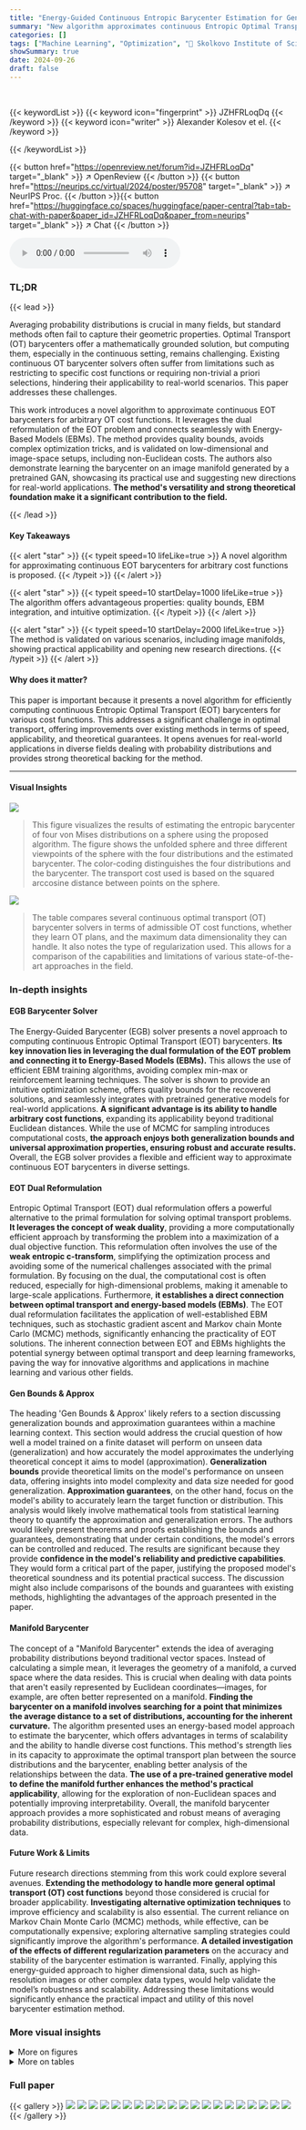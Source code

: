 ```yaml
---
title: "Energy-Guided Continuous Entropic Barycenter Estimation for General Costs"
summary: "New algorithm approximates continuous Entropic Optimal Transport (EOT) barycenters for any cost function, offering quality bounds and seamless EBM integration."
categories: []
tags: ["Machine Learning", "Optimization", "🏢 Skolkovo Institute of Science and Technology",]
showSummary: true
date: 2024-09-26
draft: false
---
```


<br>

{{< keywordList >}}
{{< keyword icon="fingerprint" >}} JZHFRLoqDq {{< /keyword >}}
{{< keyword icon="writer" >}} Alexander Kolesov et el. {{< /keyword >}}
 
{{< /keywordList >}}

{{< button href="https://openreview.net/forum?id=JZHFRLoqDq" target="_blank" >}}
↗ OpenReview
{{< /button >}}
{{< button href="https://neurips.cc/virtual/2024/poster/95708" target="_blank" >}}
↗ NeurIPS Proc.
{{< /button >}}{{< button href="https://huggingface.co/spaces/huggingface/paper-central?tab=tab-chat-with-paper&paper_id=JZHFRLoqDq&paper_from=neurips" target="_blank" >}}
↗ Chat
{{< /button >}}



<audio controls>
    <source src="https://ai-paper-reviewer.com/JZHFRLoqDq/podcast.wav" type="audio/wav">
    Your browser does not support the audio element.
</audio>


### TL;DR


{{< lead >}}

Averaging probability distributions is crucial in many fields, but standard methods often fail to capture their geometric properties. Optimal Transport (OT) barycenters offer a mathematically grounded solution, but computing them, especially in the continuous setting, remains challenging.  Existing continuous OT barycenter solvers often suffer from limitations such as restricting to specific cost functions or requiring non-trivial a priori selections, hindering their applicability to real-world scenarios.  This paper addresses these challenges. 

This work introduces a novel algorithm to approximate continuous EOT barycenters for arbitrary OT cost functions.  It leverages the dual reformulation of the EOT problem and connects seamlessly with Energy-Based Models (EBMs).  The method provides quality bounds, avoids complex optimization tricks, and is validated on low-dimensional and image-space setups, including non-Euclidean costs.  The authors also demonstrate learning the barycenter on an image manifold generated by a pretrained GAN, showcasing its practical use and suggesting new directions for real-world applications.  **The method's versatility and strong theoretical foundation make it a significant contribution to the field.**

{{< /lead >}}


#### Key Takeaways

{{< alert "star" >}}
{{< typeit speed=10 lifeLike=true >}} A novel algorithm for approximating continuous EOT barycenters for arbitrary cost functions is proposed. {{< /typeit >}}
{{< /alert >}}

{{< alert "star" >}}
{{< typeit speed=10 startDelay=1000 lifeLike=true >}} The algorithm offers advantageous properties: quality bounds, EBM integration, and intuitive optimization. {{< /typeit >}}
{{< /alert >}}

{{< alert "star" >}}
{{< typeit speed=10 startDelay=2000 lifeLike=true >}} The method is validated on various scenarios, including image manifolds, showing practical applicability and opening new research directions. {{< /typeit >}}
{{< /alert >}}

#### Why does it matter?
This paper is important because it presents a novel algorithm for efficiently computing continuous Entropic Optimal Transport (EOT) barycenters for various cost functions.  This addresses a significant challenge in optimal transport, offering improvements over existing methods in terms of speed, applicability, and theoretical guarantees. It opens avenues for real-world applications in diverse fields dealing with probability distributions and provides strong theoretical backing for the method.

------
#### Visual Insights



![](https://ai-paper-reviewer.com/JZHFRLoqDq/figures_1_1.jpg)

> This figure visualizes the results of estimating the entropic barycenter of four von Mises distributions on a sphere using the proposed algorithm.  The figure shows the unfolded sphere and three different viewpoints of the sphere with the four distributions and the estimated barycenter. The color-coding distinguishes the four distributions and the barycenter. The transport cost used is based on the squared arccosine distance between points on the sphere.





![](https://ai-paper-reviewer.com/JZHFRLoqDq/tables_3_1.jpg)

> The table compares several continuous optimal transport (OT) barycenter solvers in terms of admissible OT cost functions, whether they learn OT plans, and the maximum data dimensionality they can handle.  It also notes the type of regularization used.  This allows for a comparison of the capabilities and limitations of various state-of-the-art approaches in the field.





### In-depth insights


#### EGB Barycenter Solver
The Energy-Guided Barycenter (EGB) solver presents a novel approach to computing continuous Entropic Optimal Transport (EOT) barycenters.  **Its key innovation lies in leveraging the dual formulation of the EOT problem and connecting it to Energy-Based Models (EBMs).** This allows the use of efficient EBM training algorithms, avoiding complex min-max or reinforcement learning techniques.  The solver is shown to provide an intuitive optimization scheme, offers quality bounds for the recovered solutions, and seamlessly integrates with pretrained generative models for real-world applications.  **A significant advantage is its ability to handle arbitrary cost functions**, expanding its applicability beyond traditional Euclidean distances.  While the use of MCMC for sampling introduces computational costs,  **the approach enjoys both generalization bounds and universal approximation properties, ensuring robust and accurate results.**  Overall, the EGB solver provides a flexible and efficient way to approximate continuous EOT barycenters in diverse settings.

#### EOT Dual Reformulation
Entropic Optimal Transport (EOT) dual reformulation offers a powerful alternative to the primal formulation for solving optimal transport problems.  **It leverages the concept of weak duality**, providing a more computationally efficient approach by transforming the problem into a maximization of a dual objective function. This reformulation often involves the use of the **weak entropic c-transform**, simplifying the optimization process and avoiding some of the numerical challenges associated with the primal formulation. By focusing on the dual, the computational cost is often reduced, especially for high-dimensional problems, making it amenable to large-scale applications.  Furthermore, **it establishes a direct connection between optimal transport and energy-based models (EBMs)**. The EOT dual reformulation facilitates the application of well-established EBM techniques, such as stochastic gradient ascent and Markov chain Monte Carlo (MCMC) methods, significantly enhancing the practicality of EOT solutions.  The inherent connection between EOT and EBMs highlights the potential synergy between optimal transport and deep learning frameworks, paving the way for innovative algorithms and applications in machine learning and various other fields.

#### Gen Bounds & Approx
The heading 'Gen Bounds & Approx' likely refers to a section discussing generalization bounds and approximation guarantees within a machine learning context.  This section would address the crucial question of how well a model trained on a finite dataset will perform on unseen data (generalization) and how accurately the model approximates the underlying theoretical concept it aims to model (approximation). **Generalization bounds** provide theoretical limits on the model's performance on unseen data, offering insights into model complexity and data size needed for good generalization.  **Approximation guarantees**, on the other hand, focus on the model's ability to accurately learn the target function or distribution.  This analysis would likely involve mathematical tools from statistical learning theory to quantify the approximation and generalization errors.  The authors would likely present theorems and proofs establishing the bounds and guarantees, demonstrating that under certain conditions, the model's errors can be controlled and reduced.  The results are significant because they provide **confidence in the model's reliability and predictive capabilities**.  They would form a critical part of the paper, justifying the proposed model's theoretical soundness and its potential practical success.  The discussion might also include comparisons of the bounds and guarantees with existing methods, highlighting the advantages of the approach presented in the paper.

#### Manifold Barycenter
The concept of a "Manifold Barycenter" extends the idea of averaging probability distributions beyond traditional vector spaces.  Instead of calculating a simple mean, it leverages the geometry of a manifold, a curved space where the data resides. This is crucial when dealing with data points that aren't easily represented by Euclidean coordinates—images, for example, are often better represented on a manifold.  **Finding the barycenter on a manifold involves searching for a point that minimizes the average distance to a set of distributions, accounting for the inherent curvature.** The algorithm presented uses an energy-based model approach to estimate the barycenter, which offers advantages in terms of scalability and the ability to handle diverse cost functions.  This method's strength lies in its capacity to approximate the optimal transport plan between the source distributions and the barycenter, enabling better analysis of the relationships between the data. **The use of a pre-trained generative model to define the manifold further enhances the method's practical applicability**, allowing for the exploration of non-Euclidean spaces and potentially improving interpretability. Overall, the manifold barycenter approach provides a more sophisticated and robust means of averaging probability distributions, especially relevant for complex, high-dimensional data.

#### Future Work & Limits
Future research directions stemming from this work could explore several avenues.  **Extending the methodology to handle more general optimal transport (OT) cost functions** beyond those considered is crucial for broader applicability.  **Investigating alternative optimization techniques** to improve efficiency and scalability is also essential.  The current reliance on Markov Chain Monte Carlo (MCMC) methods, while effective, can be computationally expensive; exploring alternative sampling strategies could significantly improve the algorithm's performance.  **A detailed investigation of the effects of different regularization parameters** on the accuracy and stability of the barycenter estimation is warranted.  Finally, applying this energy-guided approach to higher dimensional data, such as high-resolution images or other complex data types, would help validate the model’s robustness and scalability.  Addressing these limitations would significantly enhance the practical impact and utility of this novel barycenter estimation method.


### More visual insights

<details>
<summary>More on figures
</summary>


![](https://ai-paper-reviewer.com/JZHFRLoqDq/figures_7_1.jpg)

> This figure shows a comparison of the true unregularized barycenter and the EOT barycenter computed by the proposed solver for a 2D twister example.  The true barycenters were computed for both a twisted cost and the standard l² cost. The figure visualizes how the proposed method's approximation of the barycenter compares to the ground truth barycenter in these two different cost function scenarios.


![](https://ai-paper-reviewer.com/JZHFRLoqDq/figures_7_2.jpg)

> This figure visualizes the results of estimating an entropic barycenter of four von Mises distributions on a sphere using the proposed algorithm.  Panel (a) shows the unfolded sphere. Panel (b) shows the sphere viewed from different angles, with each point representing a sample from one of the four von Mises distributions (P1-P4), and the barycenter (Q*). The color-coding helps distinguish the different distributions and the barycenter's position relative to them. The squared arccosine of the angle between points is used as the transport cost.


![](https://ai-paper-reviewer.com/JZHFRLoqDq/figures_8_1.jpg)

> This figure compares the results of different barycenter solvers on the Ave, celeba! dataset. It shows the mappings from three different source distributions (P1, P2, P3) to the learned barycenter. The top row displays the input images from each distribution. The subsequent rows showcase the results produced by various solvers, including the ground truth, WIN, SCWB and the authors' proposed method (OURS) with and without manifold constraints. The ground truth consists of clean celebrity faces, as referenced in the cited work [55, §5]. The figure visually demonstrates the effectiveness of the proposed method in generating more realistic and less noisy barycenter images compared to other state-of-the-art approaches, particularly when the manifold constraint is applied.


![](https://ai-paper-reviewer.com/JZHFRLoqDq/figures_8_2.jpg)

> This figure compares the results of different barycenter solvers on MNIST 0 and 1 digit classes.  It shows the learned transport maps from the input distributions (zeros and ones) to the barycenter. The comparison highlights the differences between solvers that operate directly in the image space versus those that utilize a StyleGAN manifold for learning the barycenter. The results showcase the ability of the proposed method to handle the e-regularized EOT barycenter problem and to leverage the pretrained StyleGAN generative model for generating a smoother, less noisy result.


![](https://ai-paper-reviewer.com/JZHFRLoqDq/figures_23_1.jpg)

> This figure shows the results of estimating the entropic barycenter of four von Mises distributions on a sphere using the proposed barycenter solver.  The barycenter Q* is visualized in panel (a) as an unfolded sphere, and in panel (b) from different viewpoints. The algorithm uses a specific cost function based on arccosine distance.


![](https://ai-paper-reviewer.com/JZHFRLoqDq/figures_26_1.jpg)

> This figure shows additional examples of samples transported to the barycenter from the MNIST 0 and 1 digit classes.  The images illustrate the results of applying the proposed EOT barycenter solver to these classes. The top panel shows the samples transported from the class 0 (zeros) and the bottom panel shows the samples transported from the class 1 (ones). Each column represents a different sample from the input distributions, and each row represents a different sample from the transported distribution.


![](https://ai-paper-reviewer.com/JZHFRLoqDq/figures_27_1.jpg)

> This figure compares the results of different continuous optimal transport (OT) barycenter solvers on the Ave, celeba! dataset.  It shows how different methods transport samples from three input distributions (P1, P2, P3) to the estimated barycenter.  The true barycenter, known beforehand for this dataset, consists of clean celebrity images. The figure highlights the visual differences in the mappings produced by various solvers, illustrating the effect of the chosen method on the quality and characteristics of the resulting barycenter.


![](https://ai-paper-reviewer.com/JZHFRLoqDq/figures_27_2.jpg)

> This figure visualizes the results of estimating the entropic barycenter of four von Mises distributions on a sphere using the proposed algorithm.  Panel (a) shows the unfolded sphere for better visualization. Panel (b) displays the sphere from various viewpoints, highlighting the four von Mises distributions (in different colors) and the estimated barycenter (in purple). The algorithm uses a cost function based on the squared arccosine distance between points on the sphere.


![](https://ai-paper-reviewer.com/JZHFRLoqDq/figures_28_1.jpg)

> This figure compares the results of different optimal transport (OT) barycenter solvers on the Ave, celeba! dataset.  The dataset consists of three sets of degraded celebrity faces (P1, P2, P3). The goal is to find a barycenter, a representative average face.  The figure shows how input faces from each set (xk ~ Pk) are transformed (mapped) to the barycenter by each solver.  The 'true' unregularized l² barycenter (the clean celebrity faces) is used as a reference for comparison, allowing for a visual assessment of each solver's accuracy.


![](https://ai-paper-reviewer.com/JZHFRLoqDq/figures_29_1.jpg)

> This figure visualizes the result of estimating the entropic barycenter of four von Mises distributions on a sphere using the proposed algorithm.  Panel (a) shows the unfolded sphere, while panel (b) presents different viewpoints of the sphere with the four distributions and the estimated barycenter highlighted. The cost function used is based on the arccosine distance between points on the sphere.


![](https://ai-paper-reviewer.com/JZHFRLoqDq/figures_30_1.jpg)

> This figure shows a comparison of the true unregularized barycenter and the EOT barycenter computed using the proposed method for a 2D twister example.  The example involves three comet-shaped distributions. Two different cost functions are used for comparison: a twisted cost and the standard Euclidean l2 cost.  The plots visualize the distributions and their corresponding barycenters, illustrating the differences obtained when using different cost functions and regularization.


</details>




<details>
<summary>More on tables
</summary>


![](https://ai-paper-reviewer.com/JZHFRLoqDq/tables_9_1.jpg)
> This table compares the Fréchet Inception Distance (FID) scores achieved by different continuous optimal transport (OT) barycenter solvers.  Lower FID scores indicate better quality of the generated images.  The table shows the FID scores for three different subsets of data (k=1, k=2, k=3) and compares the performance of the proposed method ('Ours') to two existing methods: SCWB [32] and WIN [55].  The results demonstrate that the proposed method significantly outperforms the baselines in terms of image quality.

![](https://ai-paper-reviewer.com/JZHFRLoqDq/tables_24_1.jpg)
> This table compares different continuous optimal transport (OT) barycenter solvers in terms of the types of OT cost functions they support, whether they learn OT plans or just the barycenter, the type of regularization used (if any), and the maximum dimensionality of the data they can handle.  It highlights that many existing solvers are limited to specific cost functions or require pre-selected priors, while the proposed method addresses these limitations.

![](https://ai-paper-reviewer.com/JZHFRLoqDq/tables_24_2.jpg)
> The table compares different continuous optimal transport (OT) barycenter solvers.  It lists the admissible OT costs (cost functions), whether they learn the OT plans directly, the maximum considered data dimensionality and the type of regularization used (Entropic or Quadratic). The table highlights the differences in the capabilities and limitations of the existing methods.

![](https://ai-paper-reviewer.com/JZHFRLoqDq/tables_28_1.jpg)
> This table shows how the running time of the ULA (unadjusted Langevin algorithm) during inference changes with the number of Langevin steps (L) used. It also demonstrates the trade-off between the number of steps and the quality of the resulting images in the Ave, Celeba! dataset when using the manifold-constrained setting.  As the number of steps increases, so does the quality (FID score decreases), but also the time required for inference increases.

![](https://ai-paper-reviewer.com/JZHFRLoqDq/tables_28_2.jpg)
> This table shows the relationship between the number of Langevin steps (L) used during the inference phase of the EOT barycenter calculation and the resulting FID scores and computation time.  It demonstrates the trade-off between computational cost (time) and the quality (FID) of the generated images in the Ave, Celeba! dataset.  Different values of L are tested and their impact on FID (for different components k=0,1,2) and the time in seconds are reported.

![](https://ai-paper-reviewer.com/JZHFRLoqDq/tables_29_1.jpg)
> This table presents the L2-UVP (unexplained variance percentage) results for the proposed method and compares them to the WIN method's results.  L2-UVP is a metric used to evaluate the quality of learned optimal transport maps.  The table shows the results for different dimensions (D) and regularization strengths (ε). Lower L2-UVP values indicate better performance.

![](https://ai-paper-reviewer.com/JZHFRLoqDq/tables_30_1.jpg)
> This table presents the energy distance results for different solvers on the MSCI dataset.  The energy distance is a measure of the dissimilarity between probability distributions. The results are averaged over two setups and five random seeds, with 95% confidence intervals provided.  The best performing solver for each dimension is highlighted in bold.

![](https://ai-paper-reviewer.com/JZHFRLoqDq/tables_30_2.jpg)
> This table shows the effect of batch size on the performance of the proposed EOT barycenter solver when computing barycenters of Gaussian distributions.  The results are measured by the L2-UVP metric, which assesses the difference between the obtained and the true optimal transport plan. Lower L2-UVP values indicate better performance. The table presents results for two different scenarios: (D, ε) = (2, 0.1) and (D, ε) = (16, 0.01), where D is the dimension of the data and ε is the regularization parameter.

</details>




### Full paper

{{< gallery >}}
<img src="https://ai-paper-reviewer.com/JZHFRLoqDq/1.png" class="grid-w50 md:grid-w33 xl:grid-w25" />
<img src="https://ai-paper-reviewer.com/JZHFRLoqDq/2.png" class="grid-w50 md:grid-w33 xl:grid-w25" />
<img src="https://ai-paper-reviewer.com/JZHFRLoqDq/3.png" class="grid-w50 md:grid-w33 xl:grid-w25" />
<img src="https://ai-paper-reviewer.com/JZHFRLoqDq/4.png" class="grid-w50 md:grid-w33 xl:grid-w25" />
<img src="https://ai-paper-reviewer.com/JZHFRLoqDq/5.png" class="grid-w50 md:grid-w33 xl:grid-w25" />
<img src="https://ai-paper-reviewer.com/JZHFRLoqDq/6.png" class="grid-w50 md:grid-w33 xl:grid-w25" />
<img src="https://ai-paper-reviewer.com/JZHFRLoqDq/7.png" class="grid-w50 md:grid-w33 xl:grid-w25" />
<img src="https://ai-paper-reviewer.com/JZHFRLoqDq/8.png" class="grid-w50 md:grid-w33 xl:grid-w25" />
<img src="https://ai-paper-reviewer.com/JZHFRLoqDq/9.png" class="grid-w50 md:grid-w33 xl:grid-w25" />
<img src="https://ai-paper-reviewer.com/JZHFRLoqDq/10.png" class="grid-w50 md:grid-w33 xl:grid-w25" />
<img src="https://ai-paper-reviewer.com/JZHFRLoqDq/11.png" class="grid-w50 md:grid-w33 xl:grid-w25" />
<img src="https://ai-paper-reviewer.com/JZHFRLoqDq/12.png" class="grid-w50 md:grid-w33 xl:grid-w25" />
<img src="https://ai-paper-reviewer.com/JZHFRLoqDq/13.png" class="grid-w50 md:grid-w33 xl:grid-w25" />
<img src="https://ai-paper-reviewer.com/JZHFRLoqDq/14.png" class="grid-w50 md:grid-w33 xl:grid-w25" />
<img src="https://ai-paper-reviewer.com/JZHFRLoqDq/15.png" class="grid-w50 md:grid-w33 xl:grid-w25" />
<img src="https://ai-paper-reviewer.com/JZHFRLoqDq/16.png" class="grid-w50 md:grid-w33 xl:grid-w25" />
<img src="https://ai-paper-reviewer.com/JZHFRLoqDq/17.png" class="grid-w50 md:grid-w33 xl:grid-w25" />
<img src="https://ai-paper-reviewer.com/JZHFRLoqDq/18.png" class="grid-w50 md:grid-w33 xl:grid-w25" />
<img src="https://ai-paper-reviewer.com/JZHFRLoqDq/19.png" class="grid-w50 md:grid-w33 xl:grid-w25" />
<img src="https://ai-paper-reviewer.com/JZHFRLoqDq/20.png" class="grid-w50 md:grid-w33 xl:grid-w25" />
{{< /gallery >}}